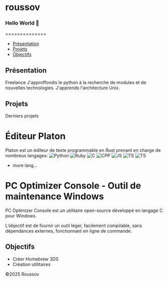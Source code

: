 # roussov
### Hello World 👋

==============

*   [Présentation](#presentation)
*   [Projets](#projets)
*   [Objectifs](#objectifs)

Présentation
------------
Freelance 
J'approffondis le python à la recherche de modules et de nouvelles technologies.
J'apprends l'architecture Unix.


Projets
--------

Derniers projets

# Éditeur Platon
Platon est un éditeur de texte programmable en Rust prenant en charge de nombreux langages:
![Python](https://img.shields.io/badge/Python-ffffff?logo=python&style=flat&color=05e851&logoColor=3776AB)
![Ruby](https://img.shields.io/badge/Ruby-ffffff?logo=ruby&style=flat&color=ffffff&logoColor=CC342D)
![C](https://img.shields.io/badge/C-ffffff?logo=c&style=flat&color=ffffff&logoColor=A8B9CC)
![CPP](https://img.shields.io/badge/CPP-ffffff?logo=cplusplus&style=flat&color=ffffff&logoColor=00599C)
![JS](https://img.shields.io/badge/JS-ffffff?logo=javascript&style=flat&color=ffffff&logoColor=F7DF1E)
![TS](https://img.shields.io/badge/TS-ffffff?logo=typescript&style=flat&color=ffffff&logoColor=3178C6)
![TS](https://img.shields.io/badge/TS-ffffff?logo=rust&style=flat&color=ffffff&logoColor=000000)


* more lang...

# PC Optimizer Console - Outil de maintenance Windows
PC Optimizer Console est un utilitaire open-source développé en langage C pour Windows.


L’objectif est de fournir un outil léger, facilement compilable, sans dépendances externes, fonctionnant en ligne de commande.



Objectifs
-------
* Créer Homebrew 3DS
* Création utilitaires



©2025 Roussov 


